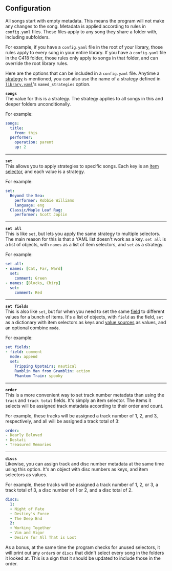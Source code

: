 ## Configuration
All songs start with empty metadata. This means the program will not make any changes to the song. Metadata is applied according to rules in `config.yaml` files. These files apply to any song they share a folder with, including subfolders.

For example, if you have a `config.yaml` file in the root of your library, those rules apply to every song in your entire library. If you have a `config.yaml` file in the C418 folder, those rules only apply to songs in that folder, and can override the root library rules.

Here are the options that can be included in a `config.yaml` file. Anytime a [strategy](strategies.md) is mentioned, you can also use the name of a strategy defined in [`library.yaml`](library.md)'s `named_strategies` option.

**`songs`**  
The value for this is a strategy. The strategy applies to all songs in this and deeper folders unconditionally.

For example:
```yaml
songs:
  title:
    from: this
  performer:
    operation: parent
    up: 2
```

---

**`set`**  
This allows you to apply strategies to specific songs. Each key is an [item selector](selectors.md), and each value is a strategy.

For example:
```yaml
set:
  Beyond the Sea:
    performer: Robbie Williams
    language: eng
  Classic/Maple Leaf Rag:
    performer: Scott Joplin
```

---

**`set all`**  
This is like `set`, but lets you apply the same strategy to multiple selectors. The main reason for this is that a YAML list doesn't work as a key. `set all` is a list of objects, with `names` as a list of item selectors, and `set` as a strategy.

For example:
```yaml
set all:
- names: [Cat, Far, Ward]
  set:
    comment: Green
- names: [Blocks, Chirp]
  set:
    comment: Red
```

---

**`set fields`**  
This is also like `set`, but for when you need to set the same [field](fields.md) to different values for a bunch of items. It's a list of objects, with `field` as the field, `set` as a dictionary with item selectors as keys and [value sources](value-sources.md) as values, and an optional combine `mode`.

For example:
```yaml
set fields:
- field: comment
  mode: append
  set:
    Tripping Upstairs: nautical
    Ramblin Man from Gramblin: action
    Phantom Train: spooky
```

---

**`order`**  
This is a more convenient way to set track number metadata than using the `track` and `track total` fields. It's simply an item selector. The items it selects will be assigned track metadata according to their order and count.

For example, these tracks will be assigned a track number of 1, 2, and 3, respectively, and all will be assigned a track total of 3:
```yaml
order:
- Dearly Beloved
- Destati
- Treasured Memories
```

---

**`discs`**  
Likewise, you can assign track and disc number metadata at the same time using this option. It's an object with disc numbers as keys, and item selectors as values.

For example, these tracks will be assigned a track number of 1, 2, or 3, a track total of 3, a disc number of 1 or 2, and a disc total of 2.
```yaml
discs:
  1:
  - Night of Fate
  - Destiny's Force
  - The Deep End
  2:
  - Working Together
  - Vim and Vigor
  - Desire for All That is Lost
```

As a bonus, at the same time the program checks for unused selectors, it will print out any `order`s or `discs` that didn't select every song in the folders it looked at. This is a sign that it should be updated to include those in the order.
